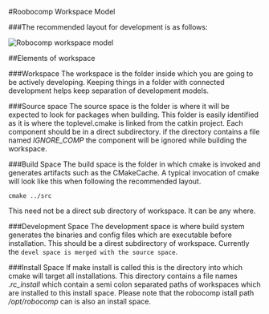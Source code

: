 #Roobocomp Workspace Model

###The recommended layout for development is as follows:

![ Robocomp workspace model](/website/img/workspace_model.jpg "Robocomp workspace model")

##Elements of workspace


###Workspace
The workspace is the folder inside which you are going to be actively developing. Keeping things in a folder with connected development helps keep separation of development models.

###Source space
The source space is the folder is where it will be expected to look for packages when building. This folder is easily identified as it is where the toplevel.cmake is linked from the catkin project. Each component should be in a direct subdirectory. if the directory contains a file named *IGNORE_COMP* the component will be ignored while building the workspace.

###Build Space
The build space is the folder in which cmake is invoked and generates artifacts such as the CMakeCache. A typical invocation of cmake will look like this when following the recommended layout.

    cmake ../src
    

This need not be a direct sub directory of workspace. It can be any where.

###Development Space
The development space is where build system generates the binaries and config files which are executable before installation. This should be a direst subdirectory of workspace. Currently the `devel space is merged with the source space`.

###Install Space
If make install is called this is the directory into which cmake will target all installations. This directory contains a file names *.rc_install* which contain a semi colon separated paths of workspaces which are installed to this install space. Please note that the robocomp istall path */opt/robocomp* can is also an install space.


